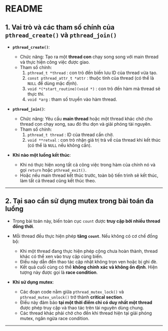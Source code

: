 # README

## 1. Vai trò và các tham số chính của `pthread_create()` và `pthread_join()`

- **`pthread_create()`**:  
  - Chức năng: Tạo ra một **thread con** chạy song song với main thread và thực hiện công việc được giao.  
  - Tham số chính:
    1. `pthread_t *thread` : con trỏ đến biến lưu ID của thread vừa tạo.
    2. `const pthread_attr_t *attr` : thuộc tính của thread (có thể là `NULL` để dùng mặc định).
    3. `void *(*start_routine)(void *)` : con trỏ đến hàm mà thread sẽ thực thi.
    4. `void *arg` : tham số truyền vào hàm thread.
    
- **`pthread_join()`**:  
  - Chức năng: Yêu cầu **main thread** hoặc một thread khác chờ cho thread con chạy xong, sau đó thu dọn và giải phóng tài nguyên.  
  - Tham số chính:
    1. `pthread_t thread` : ID của thread cần chờ.
    2. `void **retval` : con trỏ nhận giá trị trả về của thread khi kết thúc (có thể là `NULL` nếu không cần).

- **Khi nào một luồng kết thúc**:  
  - Khi nó thực hiện xong tất cả công việc trong hàm của chính nó và gọi `return` hoặc `pthread_exit()`.  
  - Hoặc nếu main thread kết thúc trước, toàn bộ tiến trình sẽ kết thúc, làm tất cả thread cũng kết thúc theo.

---

## 2. Tại sao cần sử dụng mutex trong bài toán đa luồng

- Trong bài toán này, biến toàn cục `count` được **truy cập bởi nhiều thread đồng thời**.  
- Mỗi thread đều thực hiện phép **tăng `count`**. Nếu không có cơ chế đồng bộ:
  - Khi một thread đang thực hiện phép cộng chưa hoàn thành, thread khác có thể xen vào truy cập cùng biến.  
  - Điều này dẫn đến thao tác cập nhật không trọn vẹn hoặc bị ghi đè.  
  - Kết quả cuối cùng có thể **không chính xác và không ổn định**. Hiện tượng này được gọi là **race condition**.

- **Khi sử dụng mutex**:
  - Các đoạn code nằm giữa `pthread_mutex_lock()` và `pthread_mutex_unlock()` trở thành **critical section**.  
  - Điều này đảm bảo **tại một thời điểm chỉ có duy nhất một thread** được phép truy cập và thao tác trên tài nguyên dùng chung.  
  - Các thread khác phải chờ cho đến khi thread hiện tại giải phóng mutex, ngăn ngừa race condition.

---
